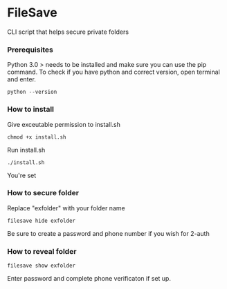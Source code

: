# FileSave
CLI script that helps secure private folders

### Prerequisites
Python 3.0 > needs to be installed and make sure you can use the pip command.
To check if you have python and correct version, open terminal and enter.
```
python --version
```
### How to install
Give exceutable permission to install.sh
```
chmod +x install.sh
```
Run install.sh
```
./install.sh
```
You're set

### How to secure folder
Replace "exfolder" with your folder name
```
filesave hide exfolder
```
Be sure to create a password and phone number if you wish for 2-auth

### How to reveal folder
```
filesave show exfolder
```
Enter password and complete phone verificaton if set up.
